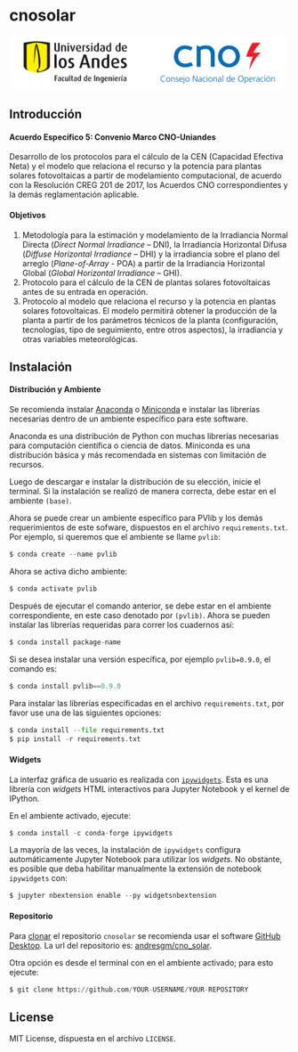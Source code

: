 # cnosolar

<img src='./Protocolos/Uniandes-CNO.png' width='500' />
 
## Introducción

#### Acuerdo Específico 5: Convenio Marco CNO-Uniandes

Desarrollo de los protocolos para el cálculo de la CEN (Capacidad Efectiva Neta) y el modelo que relaciona el recurso y la potencia para plantas solares fotovoltaicas a partir de modelamiento computacional, de acuerdo con la Resolución CREG 201 de 2017, los Acuerdos CNO correspondientes y la demás reglamentación aplicable.

#### Objetivos
1. Metodología para la estimación y modelamiento de la Irradiancia Normal Directa (*Direct Normal Irradiance* – DNI), la Irradiancia Horizontal Difusa (*Diffuse Horizontal Irradiance* – DHI) y la irradiancia sobre el plano del arreglo (*Plane-of-Array* - POA) a partir de la Irradiancia Horizontal Global (*Global Horizontal Irradiance* – GHI).
2. Protocolo para el cálculo de la CEN de plantas solares fotovoltaicas antes de su entrada en operación.
3. Protocolo al modelo que relaciona el recurso y la potencia en plantas solares fotovoltaicas. El modelo permitirá obtener la producción de la planta a partir de los parámetros técnicos de la planta (configuración, tecnologías, tipo de seguimiento, entre otros aspectos), la irradiancia y otras variables meteorológicas.

## Instalación

#### Distribución y Ambiente
Se recomienda instalar [Anaconda](https://www.anaconda.com/products/individual) o [Miniconda](https://docs.conda.io/en/latest/miniconda.html) e instalar las librerías necesarias dentro de un ambiente específico para este software. 

Anaconda es una distribución de Python con muchas librerías necesarias para computación científica o ciencia de datos. Miniconda es una distribución básica y más recomendada en sistemas con limitación de recursos.

Luego de descargar e instalar la distribución de su elección, inicie el terminal. Si la instalación se realizó de manera correcta, debe estar en el ambiente `(base)`. 

Ahora se puede crear un ambiente específico para PVlib y los demás requerimientos de este sofware, dispuestos en el archivo `requirements.txt`. Por ejemplo, si queremos que el ambiente se llame `pvlib`:

```python
$ conda create --name pvlib
```

Ahora se activa dicho ambiente:

```python
$ conda activate pvlib
```

Después de ejecutar el comando anterior, se debe estar en el ambiente correspondiente, en este caso denotado por `(pvlib)`. Ahora se pueden instalar las librerías requeridas para correr los cuadernos así:

```python
$ conda install package-name
```

Si se desea instalar una versión específica, por ejemplo `pvlib=0.9.0`, el comando es:

```python
$ conda install pvlib==0.9.0
```

Para instalar las librerías especificadas en el archivo `requirements.txt`, por favor use una de las siguientes opciones:

```python
$ conda install --file requirements.txt
$ pip install -r requirements.txt
```

#### Widgets

La interfaz gráfica de usuario es realizada con [`ipywidgets`](https://ipywidgets.readthedocs.io/en/latest/). Esta es una librería con *widgets* HTML interactivos para Jupyter Notebook y el kernel de IPython.

En el ambiente activado, ejecute:

```python
$ conda install -c conda-forge ipywidgets
```

La mayoría de las veces, la instalación de `ipywidgets` configura automáticamente Jupyter Notebook para utilizar los *widgets*. No obstante, es posible que deba habilitar manualmente la extensión de notebook `ipywidgets` con:

```python
$ jupyter nbextension enable --py widgetsnbextension
```

#### Repositorio

Para [clonar](https://docs.github.com/es/repositories/creating-and-managing-repositories/cloning-a-repository) el repositorio `cnosolar` se recomienda usar el software [GitHub Desktop](https://desktop.github.com/). La url del repositorio es: [andresgm/cno_solar](https://github.com/andresgm/cno_solar).

Otra opción es desde el terminal con en el ambiente activado; para esto ejecute:

```python
$ git clone https://github.com/YOUR-USERNAME/YOUR-REPOSITORY
```

## License

MIT License, dispuesta en el archivo `LICENSE`.